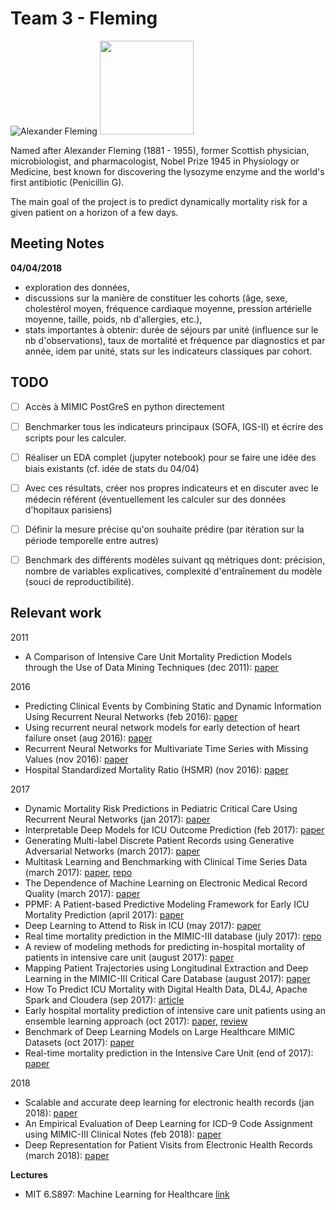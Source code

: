 # Team 3 - Fleming

![Alexander Fleming](http://www.sath.org.uk/edscot/www.educationscotland.gov.uk/Images/Alex%20Flemming_Penicillin%20L_tcm4-561885.jpg "Alexander Fleming")
<img src="http://www.sath.org.uk/edscot/www.educationscotland.gov.uk/Images/Alex%20Flemming_Penicillin%20L_tcm4-561885.jpg" width="150">

Named after Alexander Fleming (1881 - 1955), former Scottish physician, microbiologist, and pharmacologist, Nobel Prize 1945 in Physiology or Medicine, best known for discovering the lysozyme enzyme and the world's first antibiotic (Penicillin G).

The main goal of the project is to predict dynamically mortality risk for a given patient on a horizon of a few days.

## Meeting Notes
**04/04/2018**
- exploration des données, 
- discussions sur la manière de constituer les cohorts (âge, sexe, cholestérol moyen, fréquence cardiaque moyenne, pression artérielle moyenne, taille, poids, nb d'allergies, etc.), 
- stats importantes à obtenir: durée de séjours par unité (influence sur le nb d'observations), taux de mortalité et fréquence par diagnostics et par année, idem par unité, stats sur les indicateurs classiques par cohort.


## TODO
- [ ] Accès à MIMIC PostGreS en python directement
- [ ] Benchmarker tous les indicateurs principaux (SOFA, IGS-II) et écrire des scripts pour les calculer.
- [ ] Réaliser un EDA complet (jupyter notebook) pour se faire une idée des biais existants (cf. idée de stats du 04/04)
- [ ] Avec ces résultats, créer nos propres indicateurs et en discuter avec le médecin référent (éventuellement les calculer sur des données d'hopitaux parisiens)
- [ ] Définir la mesure précise qu'on souhaite prédire (par itération sur la période temporelle entre autres)
- [ ] Benchmark des différents modèles suivant qq métriques dont: précision, nombre de variables explicatives, complexité d'entraînement du modèle (souci de reproductibilité).


## Relevant work

2011
- A Comparison of Intensive Care Unit Mortality Prediction Models through the Use of Data Mining Techniques (dec 2011): [paper](https://www.ncbi.nlm.nih.gov/pmc/articles/PMC3259558/)

2016
- Predicting Clinical Events by Combining Static and Dynamic Information Using Recurrent Neural Networks (feb 2016): [paper](https://arxiv.org/abs/1602.02685)
- Using recurrent neural network models for early detection of heart failure onset (aug 2016): [paper](https://academic.oup.com/jamia/article/24/2/361/2631499)
- Recurrent Neural Networks for Multivariate Time Series with Missing Values (nov 2016): [paper](https://arxiv.org/abs/1606.01865)
- Hospital Standardized Mortality Ratio (HSMR) (nov 2016): [paper](https://www.cihi.ca/sites/default/files/document/hsmr_tech_notes_en.pdf)

2017
- Dynamic Mortality Risk Predictions in Pediatric Critical Care Using Recurrent Neural Networks (jan 2017): [paper](https://arxiv.org/abs/1701.06675)
- Interpretable Deep Models for ICU Outcome Prediction (feb 2017): [paper](https://www.ncbi.nlm.nih.gov/pmc/articles/PMC5333206/)
- Generating Multi-label Discrete Patient Records using Generative Adversarial Networks (march 2017): [paper](https://arxiv.org/abs/1703.06490)
- Multitask Learning and Benchmarking with Clinical Time Series Data (march 2017): [paper](https://arxiv.org/abs/1703.07771), [repo](https://github.com/YerevaNN/mimic3-benchmarks)
- The Dependence of Machine Learning on Electronic Medical Record Quality (march 2017): [paper](https://arxiv.org/abs/1703.08251)
- PPMF: A Patient-based Predictive Modeling Framework for Early ICU Mortality Prediction (april 2017): [paper](https://arxiv.org/abs/1704.07499)
- Deep Learning to Attend to Risk in ICU (may 2017): [paper](https://arxiv.org/abs/1707.05010)
- Real time mortality prediction in the MIMIC-III database (july 2017): [repo](https://github.com/alistairewj/mortality-prediction)
- A review of modeling methods for predicting in-hospital mortality of patients in intensive care unit (august 2017): [paper](http://jeccm.amegroups.com/article/view/3790/4434)
- Mapping Patient Trajectories using Longitudinal Extraction and Deep Learning in the MIMIC-III Critical Care Database (august 2017): [paper](https://www.biorxiv.org/content/biorxiv/early/2017/08/17/177428.full.pdf)
- How To Predict ICU Mortality with Digital Health Data, DL4J, Apache Spark and Cloudera (sep 2017): [article](https://blog.cloudera.com/blog/2017/09/how-to-predict-icu-mortality-with-digital-health-data-dl4j-apache-spark-and-cloudera/)
- Early hospital mortality prediction of intensive care unit patients using an ensemble learning approach (oct 2017): [paper](https://www.sciencedirect.com/science/article/pii/S1386505617303581?via%3Dihub), [review](https://www.slideshare.net/RezaSadeghi4/early-hospital-mortality-prediction-of-intensive-care-unit-patients-using-an-ensemble-learning-approach)
- Benchmark of Deep Learning Models on Large Healthcare MIMIC Datasets (oct 2017): [paper](https://arxiv.org/abs/1710.08531)
- Real-time mortality prediction in the Intensive Care Unit (end of 2017): [paper](http://lcp.mit.edu/pdf/JohnsonAMIA2017.pdf)

2018
- Scalable and accurate deep learning for electronic health records (jan 2018): [paper](https://arxiv.org/abs/1801.07860)
- An Empirical Evaluation of Deep Learning for ICD-9 Code Assignment using MIMIC-III Clinical Notes (feb 2018): [paper](https://arxiv.org/abs/1802.02311)
- Deep Representation for Patient Visits from Electronic Health Records (march 2018): [paper](https://arxiv.org/abs/1803.09533)

**Lectures**
- MIT 6.S897: Machine Learning for Healthcare [link](https://mlhc17mit.github.io/)
